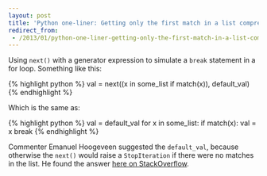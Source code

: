 ```yaml
---
layout: post
title: 'Python one-liner: Getting only the first match in a list comprehension'
redirect_from:
 - /2013/01/python-one-liner-getting-only-the-first-match-in-a-list-comprehension/
---
```


Using `next()` with a generator expression to simulate a `break`
statement in a for loop. Something like this:

{% highlight python %}
val = next((x in some_list if match(x)), default_val)
{% endhighlight %}

Which is the same as:

{% highlight python %}
val = default_val
for x in some_list:
    if match(x):
        val = x
        break
{% endhighlight %}

Commenter Emanuel Hoogeveen suggested the `default_val`, because
otherwise the `next()` would raise a `StopIteration` if there were no
matches in the list. He found the answer [here on StackOverflow][].


[here on StackOverflow]: http://stackoverflow.com/questions/7102050/how-can-i-get-a-python-generator-to-return-none-rather-than-stopiteration
